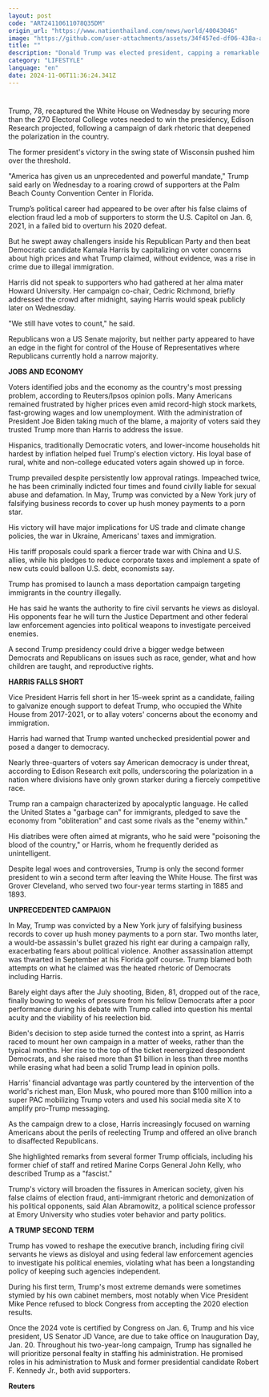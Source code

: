 ```yaml
---
layout: post
code: "ART24110611078Q35DM"
origin_url: "https://www.nationthailand.com/news/world/40043046"
image: "https://github.com/user-attachments/assets/34f457ed-df06-438a-a4dc-34e9331a3d78"
title: ""
description: "Donald Trump was elected president, capping a remarkable comeback four years after he was voted out of the White House and ushering in a new American leadership likely to test democratic institutions at home and relations abroad."
category: "LIFESTYLE"
language: "en"
date: 2024-11-06T11:36:24.341Z
---
```


# 









Trump, 78, recaptured the White House on Wednesday by securing more than the 270 Electoral College votes needed to win the presidency, Edison Research projected, following a campaign of dark rhetoric that deepened the polarization in the country.

The former president's victory in the swing state of Wisconsin pushed him over the threshold.

"America has given us an unprecedented and powerful mandate," Trump said early on Wednesday to a roaring crowd of supporters at the Palm Beach County Convention Center in Florida.

Trump’s political career had appeared to be over after his false claims of election fraud led a mob of supporters to storm the U.S. Capitol on Jan. 6, 2021, in a failed bid to overturn his 2020 defeat.

But he swept away challengers inside his Republican Party and then beat Democratic candidate Kamala Harris by capitalizing on voter concerns about high prices and what Trump claimed, without evidence, was a rise in crime due to illegal immigration.

Harris did not speak to supporters who had gathered at her alma mater Howard University. Her campaign co-chair, Cedric Richmond, briefly addressed the crowd after midnight, saying Harris would speak publicly later on Wednesday.

"We still have votes to count," he said.

Republicans won a US Senate majority, but neither party appeared to have an edge in the fight for control of the House of Representatives where Republicans currently hold a narrow majority.

**JOBS AND ECONOMY**

Voters identified jobs and the economy as the country's most pressing problem, according to Reuters/Ipsos opinion polls. Many Americans remained frustrated by higher prices even amid record-high stock markets, fast-growing wages and low unemployment. With the administration of President Joe Biden taking much of the blame, a majority of voters said they trusted Trump more than Harris to address the issue.

Hispanics, traditionally Democratic voters, and lower-income households hit hardest by inflation helped fuel Trump's election victory. His loyal base of rural, white and non-college educated voters again showed up in force.

Trump prevailed despite persistently low approval ratings. Impeached twice, he has been criminally indicted four times and found civilly liable for sexual abuse and defamation. In May, Trump was convicted by a New York jury of falsifying business records to cover up hush money payments to a porn star.

His victory will have major implications for US trade and climate change policies, the war in Ukraine, Americans' taxes and immigration.

His tariff proposals could spark a fiercer trade war with China and U.S. allies, while his pledges to reduce corporate taxes and implement a spate of new cuts could balloon U.S. debt, economists say.

Trump has promised to launch a mass deportation campaign targeting immigrants in the country illegally.

He has said he wants the authority to fire civil servants he views as disloyal. His opponents fear he will turn the Justice Department and other federal law enforcement agencies into political weapons to investigate perceived enemies.

A second Trump presidency could drive a bigger wedge between Democrats and Republicans on issues such as race, gender, what and how children are taught, and reproductive rights.

**HARRIS FALLS SHORT**

Vice President Harris fell short in her 15-week sprint as a candidate, failing to galvanize enough support to defeat Trump, who occupied the White House from 2017-2021, or to allay voters' concerns about the economy and immigration.

Harris had warned that Trump wanted unchecked presidential power and posed a danger to democracy.

Nearly three-quarters of voters say American democracy is under threat, according to Edison Research exit polls, underscoring the polarization in a nation where divisions have only grown starker during a fiercely competitive race.

Trump ran a campaign characterized by apocalyptic language. He called the United States a "garbage can" for immigrants, pledged to save the economy from "obliteration" and cast some rivals as the "enemy within."

His diatribes were often aimed at migrants, who he said were "poisoning the blood of the country," or Harris, whom he frequently derided as unintelligent.

Despite legal woes and controversies, Trump is only the second former president to win a second term after leaving the White House. The first was Grover Cleveland, who served two four-year terms starting in 1885 and 1893.

**UNPRECEDENTED CAMPAIGN**

In May, Trump was convicted by a New York jury of falsifying business records to cover up hush money payments to a porn star. Two months later, a would-be assassin's bullet grazed his right ear during a campaign rally, exacerbating fears about political violence. Another assassination attempt was thwarted in September at his Florida golf course. Trump blamed both attempts on what he claimed was the heated rhetoric of Democrats including Harris.

Barely eight days after the July shooting, Biden, 81, dropped out of the race, finally bowing to weeks of pressure from his fellow Democrats after a poor performance during his debate with Trump called into question his mental acuity and the viability of his reelection bid.

Biden's decision to step aside turned the contest into a sprint, as Harris raced to mount her own campaign in a matter of weeks, rather than the typical months. Her rise to the top of the ticket reenergized despondent Democrats, and she raised more than $1 billion in less than three months while erasing what had been a solid Trump lead in opinion polls.

Harris' financial advantage was partly countered by the intervention of the world's richest man, Elon Musk, who poured more than $100 million into a super PAC mobilizing Trump voters and used his social media site X to amplify pro-Trump messaging.

As the campaign drew to a close, Harris increasingly focused on warning Americans about the perils of reelecting Trump and offered an olive branch to disaffected Republicans.

She highlighted remarks from several former Trump officials, including his former chief of staff and retired Marine Corps General John Kelly, who described Trump as a "fascist."

Trump's victory will broaden the fissures in American society, given his false claims of election fraud, anti-immigrant rhetoric and demonization of his political opponents, said Alan Abramowitz, a political science professor at Emory University who studies voter behavior and party politics.

**A TRUMP SECOND TERM**

Trump has vowed to reshape the executive branch, including firing civil servants he views as disloyal and using federal law enforcement agencies to investigate his political enemies, violating what has been a longstanding policy of keeping such agencies independent.

During his first term, Trump's most extreme demands were sometimes stymied by his own cabinet members, most notably when Vice President Mike Pence refused to block Congress from accepting the 2020 election results.

Once the 2024 vote is certified by Congress on Jan. 6, Trump and his vice president, US Senator JD Vance, are due to take office on Inauguration Day, Jan. 20. Throughout his two-year-long campaign, Trump has signalled he will prioritize personal fealty in staffing his administration. He promised roles in his administration to Musk and former presidential candidate Robert F. Kennedy Jr., both avid supporters.

**Reuters**